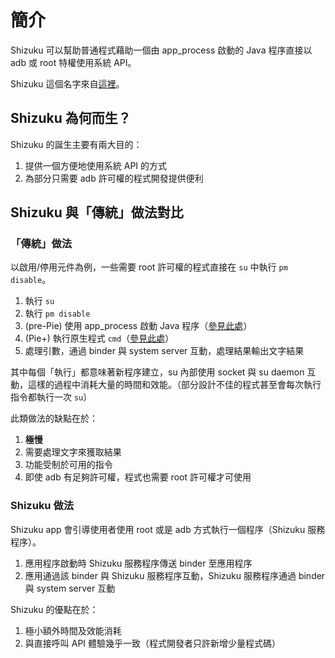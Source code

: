 # 簡介

Shizuku 可以幫助普通程式藉助一個由 app_process 啟動的 Java 程序直接以 adb 或 root 特權使用系統 API。

Shizuku 這個名字來自[這裡](https://www.pixiv.net/artworks/75508584)。

## Shizuku 為何而生？

Shizuku 的誕生主要有兩大目的：

1. 提供一個方便地使用系統 API 的方式
2. 為部分只需要 adb 許可權的程式開發提供便利

## Shizuku 與「傳統」做法對比

### 「傳統」做法

以啟用/停用元件為例，一些需要 root 許可權的程式直接在 `su` 中執行 `pm disable`。

1. 執行 `su`
2. 執行 `pm disable`
3. (pre-Pie) 使用 app_process 啟動 Java 程序（[參見此處](https://android.googlesource.com/platform/frameworks/base/+/oreo-release/cmds/pm/pm)）
4. (Pie+) 執行原生程式 `cmd`（[參見此處](https://android.googlesource.com/platform/frameworks/native/+/pie-release/cmds/cmd/)）
5. 處理引數，通過 binder 與 system server 互動，處理結果輸出文字結果

其中每個「執行」都意味著新程序建立，su 內部使用 socket 與 su daemon 互動，這樣的過程中消耗大量的時間和效能。（部分設計不佳的程式甚至會每次執行指令都執行一次 `su`）

此類做法的缺點在於：

1. **極慢**
2. 需要處理文字來獲取結果
3. 功能受制於可用的指令
4. 即使 adb 有足夠許可權，程式也需要 root 許可權才可使用

### Shizuku 做法

Shizuku app 會引導使用者使用 root 或是 adb 方式執行一個程序（Shizuku 服務程序）。

1. 應用程序啟動時 Shizuku 服務程序傳送 binder 至應用程序
2. 應用通過該 binder 與 Shizuku 服務程序互動，Shizuku 服務程序通過 binder 與 system server 互動

Shizuku 的優點在於：

1. 極小額外時間及效能消耗
2. 與直接呼叫 API 體驗幾乎一致（程式開發者只許新增少量程式碼）
